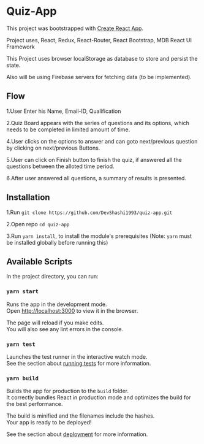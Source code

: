 # Quiz-App 

This project was bootstrapped with [Create React App](https://github.com/facebook/create-react-app).

Project uses, React, Redux, React-Router, React Bootstrap, MDB React UI Framework

This Project uses browser localStorage as database to store and persist the state.

Also will be using Firebase servers for fetching data (to be implemented).

## Flow

1.User Enter his Name, Email-ID, Qualification

2.Quiz Board appears with the series of questions and its options, which needs to be completed in limited amount of time.

4.User clicks on the options to answer and can goto next/previous question by clicking on next/previous Buttons.

5.User can click on Finish button to finish the quiz, if answered all the questions between the alloted time period.

6.After user answered all questions, a summary of results is presented.

## Installation
1.Run `git clone https://github.com/DevShashi1993/quiz-app.git`

2.Open repo  `cd quiz-app`

3.Run `yarn install`, to install the module's prerequisites 
(Note: `yarn` must be installed globally before running this) 

## Available Scripts

In the project directory, you can run:

### `yarn start`

Runs the app in the development mode.<br />
Open [http://localhost:3000](http://localhost:3000) to view it in the browser.

The page will reload if you make edits.<br />
You will also see any lint errors in the console.

### `yarn test`

Launches the test runner in the interactive watch mode.<br />
See the section about [running tests](https://facebook.github.io/create-react-app/docs/running-tests) for more information.

### `yarn build`

Builds the app for production to the `build` folder.<br />
It correctly bundles React in production mode and optimizes the build for the best performance.

The build is minified and the filenames include the hashes.<br />
Your app is ready to be deployed!

See the section about [deployment](https://facebook.github.io/create-react-app/docs/deployment) for more information.

